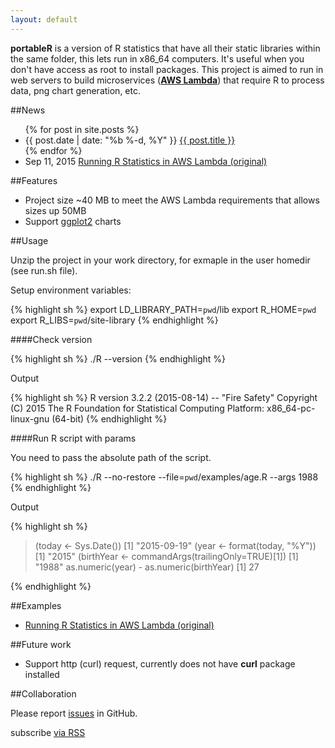 ```yaml
---
layout: default
---
```


**portableR** is a version of R statistics that have all their static libraries within the same folder, this lets run in x86_64 computers. It's useful when you don't have access as root to install packages. This project is aimed to run in web servers to build microservices ([**AWS Lambda**][labmda]) that require R to process data, png chart generation, etc.

##News

<ul>
  {% for post in site.posts %}
    <li>
      {{ post.date | date: "%b %-d, %Y" }} <a href="{{ post.url | prepend: site.baseurl }}">{{ post.title }}</a>
    </li>
  {% endfor %}
  <li>Sep 11, 2015 <a href="http://nafiux.com/blog/2015/09/11/running-r-statistics-in-aws-lambda/">Running R Statistics in AWS Lambda (original)</a></li>
</ul>

##Features

- Project size ~40 MB to meet the AWS Lambda requirements that allows sizes up 50MB
- Support [ggplot2] charts

##Usage

Unzip the project in your work directory, for exmaple in the user homedir (see run.sh file).

Setup environment variables:

{% highlight sh %}
export LD_LIBRARY_PATH=`pwd`/lib
export R_HOME=`pwd`
export R_LIBS=`pwd`/site-library
{% endhighlight %}

####Check version

{% highlight sh %}
./R --version
{% endhighlight %}

Output

{% highlight sh %}
R version 3.2.2 (2015-08-14) -- "Fire Safety"
Copyright (C) 2015 The R Foundation for Statistical Computing
Platform: x86_64-pc-linux-gnu (64-bit)
{% endhighlight %}

####Run R script with params

You need to pass the absolute path of the script.

{% highlight sh %}
./R --no-restore --file=`pwd`/examples/age.R --args 1988
{% endhighlight %}

Output

{% highlight sh %}
> (today <- Sys.Date())
[1] "2015-09-19"
> (year <- format(today, "%Y"))
[1] "2015"
> (birthYear <- commandArgs(trailingOnly=TRUE)[1])
[1] "1988"
> as.numeric(year) - as.numeric(birthYear)
[1] 27
>
{% endhighlight %}

##Examples

- [Running R Statistics in AWS Lambda (original)][original]

##Future work

- Support http (curl) request, currently does not have **curl** package installed

##Collaboration

Please report [issues] in GitHub.

<p class="rss-subscribe">subscribe <a href="{{ "/feed.xml" | prepend: site.baseurl }}">via RSS</a></p>

[ggplot2]:  http://ggplot2.org/
[original]: http://nafiux.com/blog/2015/09/11/running-r-statistics-in-aws-lambda/
[issues]:   https://github.com/nafiux/portableR/issues
[labmda]:	https://aws.amazon.com/lambda/
